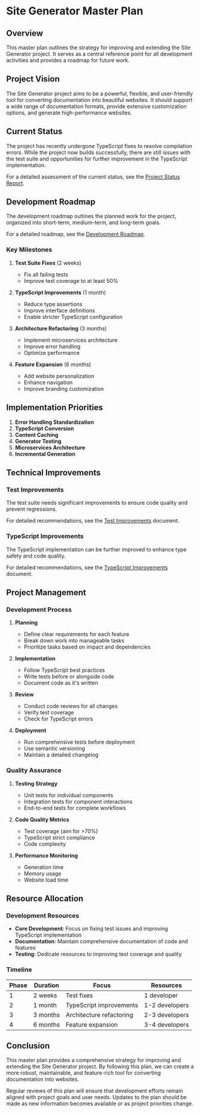 # Site Generator Master Plan

## Overview

This master plan outlines the strategy for improving and extending the Site Generator project. It serves as a central reference point for all development activities and provides a roadmap for future work.

## Project Vision

The Site Generator project aims to be a powerful, flexible, and user-friendly tool for converting documentation into beautiful websites. It should support a wide range of documentation formats, provide extensive customization options, and generate high-performance websites.

## Current Status

The project has recently undergone TypeScript fixes to resolve compilation errors. While the project now builds successfully, there are still issues with the test suite and opportunities for further improvement in the TypeScript implementation.

For a detailed assessment of the current status, see the [Project Status Report](documentation/project-status.md).

## Development Roadmap

The development roadmap outlines the planned work for the project, organized into short-term, medium-term, and long-term goals.

For a detailed roadmap, see the [Development Roadmap](documentation/development-roadmap.md).

### Key Milestones

1. **Test Suite Fixes** (2 weeks)

   - Fix all failing tests
   - Improve test coverage to at least 50%

2. **TypeScript Improvements** (1 month)

   - Reduce type assertions
   - Improve interface definitions
   - Enable stricter TypeScript configuration

3. **Architecture Refactoring** (3 months)

   - Implement microservices architecture
   - Improve error handling
   - Optimize performance

4. **Feature Expansion** (6 months)
   - Add website personalization
   - Enhance navigation
   - Improve branding customization

## Implementation Priorities

1. **Error Handling Standardization**
2. **TypeScript Conversion**
3. **Content Caching**
4. **Generator Testing**
5. **Microservices Architecture**
6. **Incremental Generation**

## Technical Improvements

### Test Improvements

The test suite needs significant improvements to ensure code quality and prevent regressions.

For detailed recommendations, see the [Test Improvements](documentation/test-improvements.md) document.

### TypeScript Improvements

The TypeScript implementation can be further improved to enhance type safety and code quality.

For detailed recommendations, see the [TypeScript Improvements](documentation/typescript-improvements.md) document.

## Project Management

### Development Process

1. **Planning**

   - Define clear requirements for each feature
   - Break down work into manageable tasks
   - Prioritize tasks based on impact and dependencies

2. **Implementation**

   - Follow TypeScript best practices
   - Write tests before or alongside code
   - Document code as it's written

3. **Review**

   - Conduct code reviews for all changes
   - Verify test coverage
   - Check for TypeScript errors

4. **Deployment**
   - Run comprehensive tests before deployment
   - Use semantic versioning
   - Maintain a detailed changelog

### Quality Assurance

1. **Testing Strategy**

   - Unit tests for individual components
   - Integration tests for component interactions
   - End-to-end tests for complete workflows

2. **Code Quality Metrics**

   - Test coverage (aim for >70%)
   - TypeScript strict compliance
   - Code complexity

3. **Performance Monitoring**
   - Generation time
   - Memory usage
   - Website load time

## Resource Allocation

### Development Resources

- **Core Development**: Focus on fixing test issues and improving TypeScript implementation
- **Documentation**: Maintain comprehensive documentation of code and features
- **Testing**: Dedicate resources to improving test coverage and quality

### Timeline

| Phase | Duration | Focus                    | Resources      |
| ----- | -------- | ------------------------ | -------------- |
| 1     | 2 weeks  | Test fixes               | 1 developer    |
| 2     | 1 month  | TypeScript improvements  | 1-2 developers |
| 3     | 3 months | Architecture refactoring | 2-3 developers |
| 4     | 6 months | Feature expansion        | 3-4 developers |

## Conclusion

This master plan provides a comprehensive strategy for improving and extending the Site Generator project. By following this plan, we can create a more robust, maintainable, and feature-rich tool for converting documentation into websites.

Regular reviews of this plan will ensure that development efforts remain aligned with project goals and user needs. Updates to the plan should be made as new information becomes available or as project priorities change.
